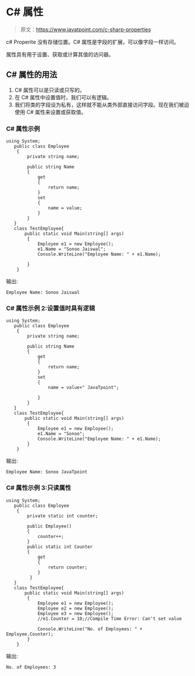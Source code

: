 # C# 属性

> 原文：<https://www.javatpoint.com/c-sharp-properties>

c# Properite 没有存储位置。C# 属性是字段的扩展，可以像字段一样访问。

属性具有用于设置、获取或计算其值的访问器。

## C# 属性的用法

1.  C# 属性可以是只读或只写的。
2.  在 C# 属性中设置值时，我们可以有逻辑。
3.  我们将类的字段设为私有，这样就不能从类外部直接访问字段。现在我们被迫使用 C# 属性来设置或获取值。

### C# 属性示例

```
using System;
   public class Employee
    {
        private string name;

        public string Name
        {
            get
            {
                return name;
            }
            set
            {
                name = value;
            }
        }
   }
   class TestEmployee{
       public static void Main(string[] args)
        {
            Employee e1 = new Employee();
            e1.Name = "Sonoo Jaiswal";
            Console.WriteLine("Employee Name: " + e1.Name);

        }
    }

```

输出:

```
Employee Name: Sonoo Jaiswal

```

### C# 属性示例 2:设置值时具有逻辑

```
using System;
   public class Employee
    {
        private string name;

        public string Name
        {
            get
            {
                return name;
            }
            set
            {
                name = value+" JavaTpoint";

            }
        }
   }
   class TestEmployee{
       public static void Main(string[] args)
        {
            Employee e1 = new Employee();
            e1.Name = "Sonoo";
            Console.WriteLine("Employee Name: " + e1.Name);
        }
    }

```

输出:

```
Employee Name: Sonoo JavaTpoint

```

### C# 属性示例 3:只读属性

```
using System;
   public class Employee
    {
        private static int counter;

        public Employee()
        {
            counter++;
        }
        public static int Counter
        {
            get
            {
                return counter;
            }
         }
   }
   class TestEmployee{
       public static void Main(string[] args)
        {
            Employee e1 = new Employee();
            Employee e2 = new Employee();
            Employee e3 = new Employee();
            //e1.Counter = 10;//Compile Time Error: Can't set value

            Console.WriteLine("No. of Employees: " + Employee.Counter);
        }
    }

```

输出:

```
No. of Employees: 3

```